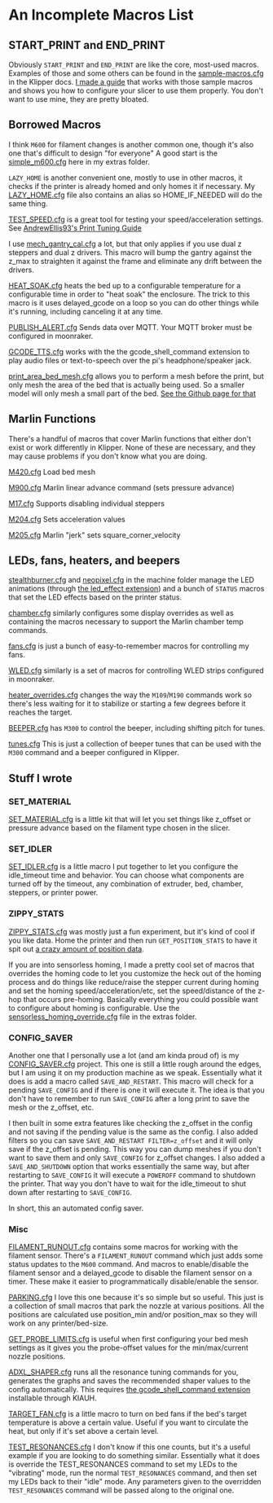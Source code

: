 <!--
 Copyright (C) 2022 Chris Laprade
 
 This file is part of zippy_config.
 
 zippy_config is free software: you can redistribute it and/or modify
 it under the terms of the GNU General Public License as published by
 the Free Software Foundation, either version 3 of the License, or
 (at your option) any later version.
 
 zippy_config is distributed in the hope that it will be useful,
 but WITHOUT ANY WARRANTY; without even the implied warranty of
 MERCHANTABILITY or FITNESS FOR A PARTICULAR PURPOSE.  See the
 GNU General Public License for more details.
 
 You should have received a copy of the GNU General Public License
 along with zippy_config.  If not, see <http://www.gnu.org/licenses/>.
-->

# An Incomplete Macros List

## START_PRINT and END_PRINT

Obviously `START_PRINT` and `END_PRINT` are like the core, most-used macros. Examples of those and some others can be found in the [sample-macros.cfg](https://github.com/Klipper3d/klipper/blob/master/config/sample-macros.cfg#L8-L49) in the Klipper docs. [I made a guide](../guides/GUIDE-macros.md) that works with those sample macros and shows you how to configure your slicer to use them properly. You don't want to use mine, they are pretty bloated.

## Borrowed Macros

I think `M600` for filament changes is another common one, though it's also one that's difficult to design "for everyone" A good start is the [simple\_m600.cfg](../extras/simple-m600.cfg) here in my extras folder.

`LAZY_HOME` is another convenient one, mostly to use in other macros, it checks if the printer is already homed and only homes it if necessary. My [LAZY\_HOME.cfg](LAZY_HOME.cfg) file also contains an alias so HOME\_IF\_NEEDED will do the same thing.

[TEST\_SPEED.cfg](https://github.com/AndrewEllis93/Print-Tuning-Guide/blob/main/macros/TEST_SPEED.cfg) is a great tool for testing your speed/acceleration settings. See [AndrewEllis93's Print Tuning Guide](https://github.com/AndrewEllis93/Print-Tuning-Guide/blob/main/articles/determining_max_speeds_accels.md)

I use [mech\_gantry\_cal.cfg](https://github.com/strayr/strayr-k-macros/blob/main/mechanical_level_tmc2209.cfg) a lot, but that only applies if you use dual z steppers and dual z drivers. This macro will bump the gantry against the z\_max to straighten it against the frame and eliminate any drift between the drivers.

[HEAT\_SOAK.cfg](HEAT_SOAK.cfg) heats the bed up to a configurable temperature for a configurable time in order to "heat soak" the enclosure. The trick to this macro is it uses delayed\_gcode on a loop so you can do other things while it's running, including canceling it at any time.

[PUBLISH\_ALERT.cfg](PUBLISH_ALERT.cfg) Sends data over MQTT. Your MQTT broker must be configured in moonraker.

[GCODE\_TTS.cfg](GCODE_TTS.cfg) works with the the gcode\_shell\_command extension to play audio files or text-to-speech over the pi's headphone/speaker jack.

[print\_area\_bed\_mesh.cfg](https://github.com/Turge08/print_area_bed_mesh/blob/master/print_area_bed_mesh.cfg) allows you to perform a mesh before the print, but only mesh the area of the bed that is actually being used. So a smaller model will only mesh a small part of the bed. [See the Github page for that](https://github.com/Turge08/print_area_bed_mesh)

## Marlin Functions

There's a handful of macros that cover Marlin functions that either don't exist or work differently in Klipper. None of these are necessary, and they may cause problems if you don't know what you are doing.

[M420.cfg](M420.cfg) Load bed mesh

[M900.cfg](https://marlinfw.org/docs/gcode/M900.html) Marlin linear advance command (sets pressure advance)

[M17.cfg](M17.cfg) Supports disabling individual steppers

[M204.cfg](M204.cfg) Sets acceleration values

[M205.cfg](M205.cfg) Marlin "jerk" sets square\_corner\_velocity

## LEDs, fans, heaters, and beepers

[stealthburner.cfg](../machine/stealthburner.cfgmachine/stealthburner.cfg) and [neopixel.cfg](../machine/neopixel.cfg) in the machine folder manage the LED animations (through [the led\_effect extension](https://github.com/julianschill/klipper-led_effect))  and a bunch of `STATUS` macros that set the LED effects based on the printer status.

[chamber.cfg](../machine/chamber.cfg) similarly configures some display overrides as well as containing the macros necessary to support the Marlin chamber temp commands.

[fans.cfg](fans.cfg) is just a bunch of easy-to-remember macros for controlling my fans.

[WLED.cfg](WLED.cfg) similarly is a set of macros for controlling WLED strips configured in moonraker.

[heater\_overrides.cfg](heater_overrides.cfg) changes the way the `M109`/`M190` commands work so there's less waiting for it to stabilize or starting a few degrees before it reaches the target.

[BEEPER.cfg](BEEPER.cfg) has `M300` to control the beeper, including shifting pitch for tunes.

[tunes.cfg](tunes.cfg) This is just a collection of beeper tunes that can be used with the `M300` command and a beeper configured in Klipper.

## Stuff I wrote

### SET_MATERIAL

[SET\_MATERIAL.cfg](SET_MATERIAL.cfg) is a little kit that will let you set things like z\_offset or pressure advance based on the filament type chosen in the slicer.

### SET_IDLER

[SET\_IDLER.cfg](SET_IDLER.cfg) is a little macro I put together to let you configure the idle\_timeout time and behavior. You can choose what components are turned off by the timeout, any combination of extruder, bed, chamber, steppers, or printer power.

### ZIPPY_STATS

[ZIPPY\_STATS.cfg](ZIPPYSTATS.cfg) was mostly just a fun experiment, but it's kind of cool if you like data. Home the printer and then run `GET_POSITION_STATS` to have it spit out [a crazy amount of position data](https://i.imgur.com/qq7Xb61.png).

If you are into sensorless homing, I made a pretty cool set of macros that overrides the homing code to let you customize the heck out of the homing process and do things like reduce/raise the stepper current during homing and set the homing speed/acceleration/etc, set the speed/distance of the z-hop that occurs pre-homing. Basically everything you could possible want to configure about homing is configurable. Use the [sensorless\_homing\_override.cfg](../extras/sensorless_homing_override.cfg) file in the extras folder.

### CONFIG_SAVER

Another one that I personally use a lot (and am kinda proud of) is my [CONFIG\_SAVER.cfg](CONFIG_SAVER.cfg) project. This one is still a little rough around the edges, but I am using it on my production machine as we speak. Essentially what it does is add a macro called `SAVE_AND_RESTART`. This macro will check for a pending `SAVE_CONFIG` and if there is one it will execute it. The idea is that you don't have to remember to run `SAVE_CONFIG` after a long print to save the mesh or the z\_offset, etc.

I then built in some extra features like checking the z\_offset in the config and not saving if the pending value is the same as the config. I also added filters so you can save `SAVE_AND_RESTART FILTER=z_offset` and it will only save if the z\_offset is pending. This way you can dump meshes if you don't want to save them and only `SAVE_CONFIG` for z\_offset changes. I also added a `SAVE_AND_SHUTDOWN` option that works essentially the same way, but after restarting to `SAVE_CONFIG` it will execute a `POWEROFF` command to shutdown the printer. That way you don't have to wait for the idle\_timeout to shut down after restarting to `SAVE_CONFIG`.

In short, this an automated config saver.

### Misc

[FILAMENT_RUNOUT.cfg](FILAMENT_RUNOUT.cfg) contains some macros for working with the filament sensor. There's a `FILAMENT_RUNOUT` command which just adds some status updates to the `M600` command. And macros to enable/disable the filament sensor and a delayed_gcode to disable the filament sensor on a timer. These make it easier to programmatically disable/enable the sensor.

[PARKING.cfg](PARKING.cfg) I love this one because it's so simple but so useful. This just is a collection of small macros that park the nozzle at various positions. All the positions are calculated use position\_min and/or position\_max so they will work on any printer/bed-size.

[GET\_PROBE\_LIMITS.cfg](GET_PROBE_LIMITS.cfg) is useful when first configuring your bed mesh settings as it gives you the probe-offset values for the min/max/current nozzle positions.

[ADXL\_SHAPER.cfg](ADXL_SHAPER.cfg) runs all the resonance tuning commands for you, generates the graphs and saves the recommended shaper values to the config automatically. This requires [the gcode\_shell\_command extension](https://github.com/th33xitus/kiauh/blob/master/docs/gcode_shell_command.md) installable through KIAUH.


[TARGET\_FAN.cfg](TARGET_FAN.cfg) is a little macro to turn on bed fans if the bed's target temperature is above a certain value. Useful if you want to circulate the heat, but only if it's set above a certain level.

[TEST\_RESONANCES.cfg](TEST_RESONANCES.cfg) I don't know if this one counts, but it's a useful example if you are looking to do something similar. Essentially what it does is override the TEST\_RESONANCES command to set my LEDs to the "vibrating" mode, run the normal `TEST_RESONANCES` command, and then set my LEDs back to their "idle" mode. Any parameters given to the overridden `TEST_RESONANCES` command will be passed along to the original one.
